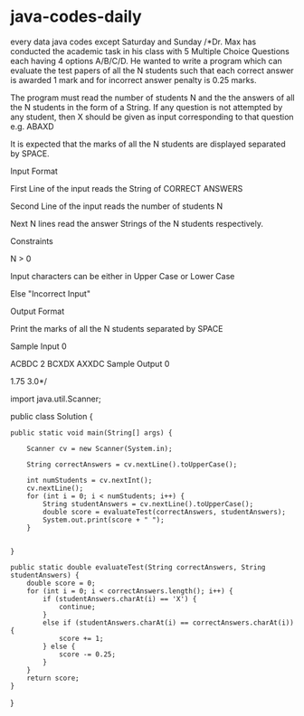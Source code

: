 # java-codes-daily
every data java codes except Saturday and Sunday 
/*Dr. Max has conducted the academic task in his class with 5 Multiple Choice Questions each having 4 options A/B/C/D. He wanted to write a program which can evaluate the test papers of all the N students such that each correct answer is awarded 1 mark and for incorrect answer penalty is 0.25 marks.

The program must read the number of students N and the the answers of all the N students in the form of a String. If any question is not attempted by any student, then X should be given as input corresponding to that question e.g. ABAXD

It is expected that the marks of all the N students are displayed separated by SPACE.

Input Format

First Line of the input reads the String of CORRECT ANSWERS

Second Line of the input reads the number of students N

Next N lines read the answer Strings of the N students respectively.

Constraints

N > 0

Input characters can be either in Upper Case or Lower Case

Else "Incorrect Input"

Output Format

Print the marks of all the N students separated by SPACE

Sample Input 0

ACBDC
2
BCXDX
AXXDC
Sample Output 0

1.75 3.0*/

import java.util.Scanner;

public class Solution {
    
    public static void main(String[] args) {
        
        Scanner cv = new Scanner(System.in);
        
        String correctAnswers = cv.nextLine().toUpperCase();
        
        int numStudents = cv.nextInt();
        cv.nextLine(); 
        for (int i = 0; i < numStudents; i++) {
            String studentAnswers = cv.nextLine().toUpperCase();
            double score = evaluateTest(correctAnswers, studentAnswers);
            System.out.print(score + " ");
        }
        
        
    }
    
    public static double evaluateTest(String correctAnswers, String studentAnswers) {
        double score = 0;
        for (int i = 0; i < correctAnswers.length(); i++) {
            if (studentAnswers.charAt(i) == 'X') {
                continue;
            }
            else if (studentAnswers.charAt(i) == correctAnswers.charAt(i)) {
                score += 1;
            } else {
                score -= 0.25;
            }
        }
        return score;
    }
}
